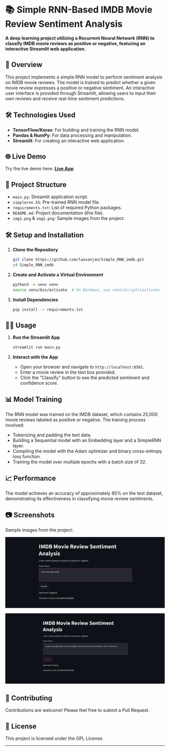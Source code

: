 # 📚 Simple RNN-Based IMDB Movie Review Sentiment Analysis

**A deep learning project utilizing a Recurrent Neural Network (RNN) to classify IMDB movie reviews as positive or negative, featuring an interactive Streamlit web application.**

## 🚀 Overview

This project implements a simple RNN model to perform sentiment analysis on IMDB movie reviews. The model is trained to predict whether a given movie review expresses a positive or negative sentiment. An interactive user interface is provided through Streamlit, allowing users to input their own reviews and receive real-time sentiment predictions.

## 🛠️ Technologies Used

- **TensorFlow/Keras**: For building and training the RNN model.
- **Pandas & NumPy**: For data processing and manipulation.
- **Streamlit**: For creating an interactive web application.

## 🌐 Live Demo

Try the live demo here: **[Live App](https://simplernnimdb-9q33sxitgxu8efbsvwmhc2.streamlit.app/)**

## 📂 Project Structure

- `main.py`: Streamlit application script.
- `simplernn.h5`: Pre-trained RNN model file.
- `requirements.txt`: List of required Python packages.
- `README.md`: Project documentation (this file).
- `img1.png` & `img2.png`: Sample images from the project.

## 🛠️ Setup and Installation

1. **Clone the Repository**

   ```bash
   git clone https://github.com/laavanjan/Simple_RNN_imdb.git
   cd Simple_RNN_imdb
   ```

2. **Create and Activate a Virtual Environment**

   ```bash
   python3 -m venv venv
   source venv/bin/activate  # On Windows, use venv\Scripts\activate
   ```

3. **Install Dependencies**

   ```bash
   pip install -r requirements.txt
   ```

## 🏃‍♂️ Usage

1. **Run the Streamlit App**

   ```bash
   streamlit run main.py
   ```

2. **Interact with the App**

   - Open your browser and navigate to `http://localhost:8501`.
   - Enter a movie review in the text box provided.
   - Click the "Classify" button to see the predicted sentiment and confidence score.

## 📊 Model Training

The RNN model was trained on the IMDB dataset, which contains 25,000 movie reviews labeled as positive or negative. The training process involved:

- Tokenizing and padding the text data.
- Building a Sequential model with an Embedding layer and a SimpleRNN layer.
- Compiling the model with the Adam optimizer and binary cross-entropy loss function.
- Training the model over multiple epochs with a batch size of 32.

## 📈 Performance

The model achieves an accuracy of approximately 85% on the test dataset, demonstrating its effectiveness in classifying movie review sentiments.

## 📷 Screenshots

Sample images from the project:

![Sample 1](img1.png)

![Sample 2](img2.png)

## 🤝 Contributing

Contributions are welcome! Please feel free to submit a Pull Request.

## 📄 License

This project is licensed under the GPL License.

---



